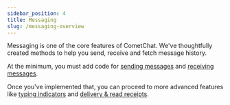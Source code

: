 ```yaml
---
sidebar_position: 4
title: Messaging
slug: /messaging-overview
---
```


Messaging is one of the core features of CometChat. We've thoughtfully created methods to help you send, receive and fetch message history.

At the minimum, you must add code for [sending messages](./send-message) and [receiving messages](./receive-message).

Once you've implemented that, you can proceed to more advanced features like [typing indicators](./typing-indicators) and [delivery & read receipts](./delivery-read-receipts).
